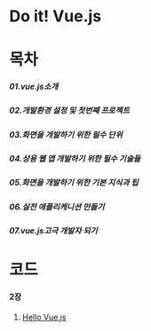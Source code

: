 # Do it! Vue.js

# 목차
##### 01.vue.js소개
##### 02.개발환경 설정 및 첫번째 프로젝트
##### 03.화면을 개발하기 위한 필수 단위
##### 04.상용 웹 앱 개발하기 위한 필수 기술들
##### 05.화면을 개발하기 위한 기본 지식과 팁
##### 06.실전 애플리케니션 만들기
##### 07.vue.js고극 개발자 되기


# 코드
#### 2장
   1. [Hello Vue.js](https://github.com/areummy/Doit-vuejs/blob/main/02/index.html)
